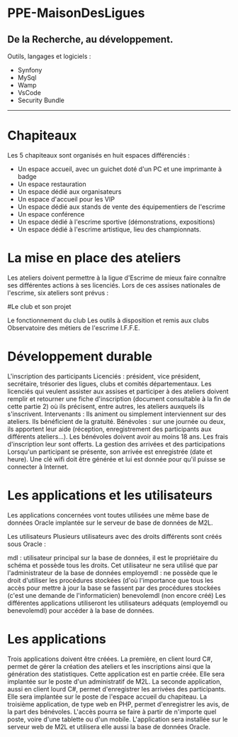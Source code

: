 # PPE-MaisonDesLigues
## De la Recherche, au développement.

Outils, langages et logiciels :

* Synfony
* MySql
* Wamp
* VsCode
* Security Bundle

-----------------

# Chapiteaux
Les 5 chapiteaux sont organisés en huit espaces différenciés :

* Un espace accueil, avec un guichet doté d'un PC et une imprimante à badge
* Un espace restauration
* Un espace dédié aux organisateurs
* Un espace d'accueil pour les VIP
* Un espace dédié aux stands de vente des équipementiers de l'escrime
* Un espace conférence
* Un espace dédié à l'escrime sportive (démonstrations, expositions)
* Un espace dédié à l'escrime artistique, lieu des championnats.

# La mise en place des ateliers
Les ateliers doivent permettre à la ligue d'Escrime de mieux faire connaître ses différentes actions à ses licenciés. Lors de ces assises nationales de l'escrime, six ateliers sont prévus :
  
#Le club et son projet

Le fonctionnement du club
Les outils à disposition et remis aux clubs
Observatoire des métiers de l'escrime
I.F.F.E.  

# Développement durable

L'inscription des participants
Licenciés : président, vice président, secrétaire, trésorier des ligues, clubs et comités départementaux. Les licenciés qui veulent assister aux assises et participer à des ateliers doivent remplir et retourner une fiche d'inscription (document consultable à la fin de cette partie 2) où ils précisent, entre autres, les ateliers auxquels ils s'inscrivent.
Intervenants : Ils animent ou simplement interviennent sur des ateliers. Ils bénéficient de la gratuité.
Bénévoles : sur une journée ou deux, ils apportent leur aide (réception, enregistrement des participants aux différents ateliers...). Les bénévoles doivent avoir au moins 18 ans. Les frais d'inscription leur sont offerts.
La gestion des arrivées et des participations
Lorsqu'un participant se présente, son arrivée est enregistrée (date et heure). Une clé wifi doit être générée et lui est donnée pour qu'il puisse se connecter à Internet.

# Les applications et les utilisateurs
Les applications concernées vont toutes utilisées une même base de données Oracle implantée sur le serveur de base de données de M2L.

Les utilisateurs
Plusieurs utilisateurs avec des droits différents sont créés sous Oracle :

mdl : utilisateur principal sur la base de données, il est le propriétaire du schéma et possède tous les droits. Cet utilisateur ne sera utilisé que par l'administrateur de la base de données
employemdl : ne possède que le droit d'utiliser les procédures stockées (d'où l'importance que tous les accès pour mettre à jour la base se fassent par des procédures stockées (c'est une demande de l'informaticien)
benevolemdl (non encore créé) Les différentes applications utiliseront les utilisateurs adéquats (employemdl ou benevolemdl) pour accéder à la base de données.

# Les applications
Trois applications doivent être créées. La première, en client lourd C#, permet de gérer la création des ateliers et les inscriptions ainsi que la génération des statistiques. Cette application est en partie créée. Elle sera implantée sur le poste d'un administratif de M2L. La seconde application, aussi en client lourd C#, permet d'enregistrer les arrivées des participants. Elle sera implantée sur le poste de l'espace accueil du chapiteau. La troisième application, de type web en PHP, permet d'enregistrer les avis, de la part des bénévoles. L'accès pourra se faire à partir de n'importe quel poste, voire d'une tablette ou d'un mobile. L'application sera installée sur le serveur web de M2L et utilisera elle aussi la base de données Oracle.
